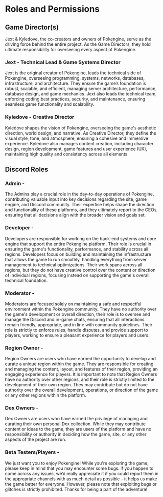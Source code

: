 # Roles and Permissions

## **Game Director(s)**
Jext & Kyledove, the co-creators and owners of Pokengine, serve as the driving force behind the entire project. As the Game Directors, they hold ultimate responsibility for overseeing every aspect of Pokengine.

### **Jext - Technical Lead & Game Systems Director**
Jext is the original creator of Pokengine, leads the technical side of Pokengine, overseeing programming, systems, networks, databases, infrastructure, and architecture. They ensure the game’s foundation is robust, scalable, and efficient, managing server architecture, performance, database design, and game mechanics. Jext also leads the technical team, enforcing coding best practices, security, and maintenance, ensuring seamless game functionality and scalability.

### **Kyledove - Creative Director**
Kyledove shapes the vision of Pokengine, overseeing the game's aesthetic direction, world design, and narrative. As Creative Director, they define the visual style, tone, and atmosphere, ensuring a cohesive and immersive experience. Kyledove also manages content creation, including character design, region development, game features and user experience (UX), maintaining high quality and consistency across all elements.

## Discord Roles

### **Admin -**
The Admins play a crucial role in the day-to-day operations of Pokengine, contributing valuable input into key decisions regarding the site, game engine, and Discord community. Their expertise helps shape the direction and functionality of these platforms, and they ultimately report to the CEOs, ensuring that all decisions align with the broader vision and goals set.

### **Developer -**
Developers are responsible for working on the back-end systems and core engine that support the entire Pokengine platform. Their role is crucial in ensuring the game's functionality, performance, and stability across all regions. Developers focus on building and maintaining the infrastructure that allows the game to run smoothly, handling everything from server management to technical optimizations. Their work spans across all regions, but they do not have creative control over the content or direction of individual regions, focusing instead on supporting the game's overall technical foundation.

### **Moderator -**
Moderators are focused solely on maintaining a safe and respectful environment within the Pokengine community. They have no authority over the game's development or overall direction, their role is to oversee and manage the Discord and in-game chats, ensuring that all interactions remain friendly, appropriate, and in line with community guidelines. Their role is strictly to enforce rules, handle disputes, and provide support to players, working to ensure a pleasant experience for players and users.

### **Region Owner -** 
Region Owners are users who have earned the opportunity to develop and curate a unique region within the game. They are responsible for creating and managing the content, layout, and features of their region, providing an engaging experience for players. It is important to note that Region Owners have no authority over other regions, and their role is strictly limited to the development of their own region. They may contribute but do not have authority over the overall development, operations, or direction of the game or any other regions within the platform. 

### **Dex Owners -**
Dex Owners are users who have earned the privilege of managing and curating their own personal Dex collection. While they may contribute content or ideas to the game, they are users of the platform and have no responsibility or authority in deciding how the game, site, or any other aspects of the project are run.

### **Beta Testers/Players -**
We just want you to enjoy Pokengine! 
While you're exploring the game, please keep in mind that you may encounter some bugs. If you happen to come across any issues, we’d really appreciate it if you could report them in the appropriate channels with as much detail as possible – it helps us make the game better for everyone. However, please note that exploiting bugs or glitches is strictly prohibited. 
Thanks for being a part of the adventure!